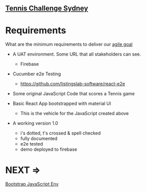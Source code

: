 ## [Tennis Challenge Sydney](./index.md)

# Requirements

What are the minimum requirements to deliver our 
[agile goal]("https://listingslab-software.github.io/tennis-challenge-sydney/agile_first.html")

- A UAT environment. Some URL that all stakeholders can see.
    - Firebase

- Cucumber e2e Testing
    - https://github.com/listingslab-software/react-e2e

- Some original JavaScript Code that scores a Tennis game

- Basic React App bootstrapped with material UI
    - This is the vehicle for the JavaScript created above

- A working version 1.0 
    
    - i's dotted, t's crossed & spell checked
    - fully documented
    - e2e tested
    - demo deployed to firebase

# NEXT =>
[Bootstrap JavaScript Env](https://listingslab-software.github.io/tennis-challenge-sydney/bootstrap.html)